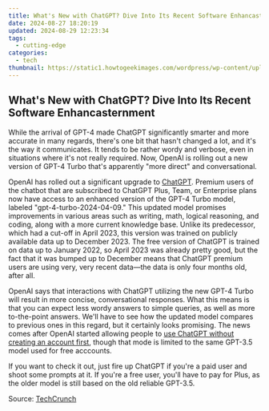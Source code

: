 ```yaml
---
title: What's New with ChatGPT? Dive Into Its Recent Software Enhancasternment
date: 2024-08-27 18:20:19
updated: 2024-08-29 12:23:34
tags:
  - cutting-edge
categories:
  - tech
thumbnail: https://static1.howtogeekimages.com/wordpress/wp-content/uploads/2024/01/chatgpt-hero.jpg
---
```


## What's New with ChatGPT? Dive Into Its Recent Software Enhancasternment

While the arrival of GPT-4 made ChatGPT significantly smarter and more accurate in many regards, there's one bit that hasn't changed a lot, and it's the way it communicates. It tends to be rather wordy and verbose, even in situations where it's not really required. Now, OpenAI is rolling out a new version of GPT-4 Turbo that's apparently "more direct" and conversational.

 OpenAI has rolled out a significant upgrade to [ChatGPT](https://extra-resources.techidaily.com/new-capture-clarity-editing-insights-for-professional-results/). Premium users of the chatbot that are subscribed to ChatGPT Plus, Team, or Enterprise plans now have access to an enhanced version of the GPT-4 Turbo model, labeled "gpt-4-turbo-2024-04-09." This updated model promises improvements in various areas such as writing, math, logical reasoning, and coding, along with a more current knowledge base. Unlike its predecessor, which had a cut-off in April 2023, this version was trained on publicly available data up to December 2023\. The free version of ChatGPT is trained on data up to January 2022, so April 2023 was already pretty good, but the fact that it was bumped up to December means that ChatGPT premium users are using very, very recent data—the data is only four months old, after all.

 OpenAI says that interactions with ChatGPT utilizing the new GPT-4 Turbo will result in more concise, conversational responses. What this means is that you can expect less wordy answers to simple queries, as well as more to-the-point answers. We'll have to see how the updated model compares to previous ones in this regard, but it certainly looks promising. The news comes after OpenAI started allowing people to [use ChatGPT without creating an account first](https://tech-recovery.techidaily.com/can-you-submerge-an-iphone-13-in-water-complete-guide/), though that mode is limited to the same GPT-3.5 model used for free acccounts.

 If you want to check it out, just fire up ChatGPT if you're a paid user and shoot some prompts at it. If you're a free user, you'll have to pay for Plus, as the older model is still based on the old reliable GPT-3.5.

 Source: [TechCrunch](https://techcrunch.com/2024/04/11/openai-makes-chatgpt-more-direct-less-verbose/)

<ins class="adsbygoogle"
     style="display:block"
     data-ad-format="autorelaxed"
     data-ad-client="ca-pub-7571918770474297"
     data-ad-slot="1223367746"></ins>



<ins class="adsbygoogle"
     style="display:block"
     data-ad-client="ca-pub-7571918770474297"
     data-ad-slot="8358498916"
     data-ad-format="auto"
     data-full-width-responsive="true"></ins>
